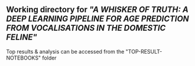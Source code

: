 ## Working directory for _"A WHISKER OF TRUTH: A DEEP LEARNING PIPELINE FOR AGE PREDICTION FROM VOCALISATIONS IN THE DOMESTIC FELINE"_

Top results & analysis can be accessed from the "TOP-RESULT-NOTEBOOKS" folder
